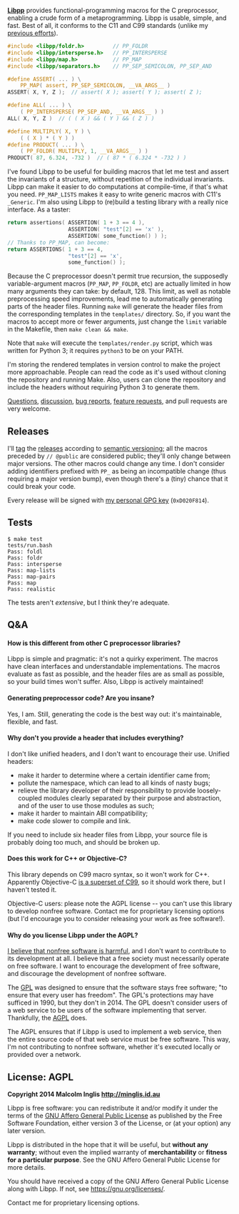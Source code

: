 
**[Libpp](https://github.com/mcinglis/libpp)** provides functional-programming macros for the C preprocessor, enabling a crude form of a metaprogramming. Libpp is usable, simple, and fast. Best of all, it conforms to the C11 and C99 standards (unlike my [previous efforts](https://github.com/mcinglis/macrofun)).

``` c
#include <libpp/foldr.h>         // PP_FOLDR
#include <libpp/intersperse.h>   // PP_INTERSPERSE
#include <libpp/map.h>           // PP_MAP
#include <libpp/separators.h>    // PP_SEP_SEMICOLON, PP_SEP_AND

#define ASSERT( ... ) \
    PP_MAP( assert, PP_SEP_SEMICOLON, __VA_ARGS__ )
ASSERT( X, Y, Z );  // assert( X ); assert( Y ); assert( Z );

#define ALL( ... ) \
    ( PP_INTERSPERSE( PP_SEP_AND, __VA_ARGS__ ) )
ALL( X, Y, Z )  // ( ( X ) && ( Y ) && ( Z ) )

#define MULTIPLY( X, Y ) \
    ( ( X ) * ( Y ) )
#define PRODUCT( ... ) \
    ( PP_FOLDR( MULTIPLY, 1, __VA_ARGS__ ) )
PRODUCT( 87, 6.324, -732 )  // ( 87 * ( 6.324 * -732 ) )
```

I've found Libpp to be useful for building macros that let me test and assert the invariants of a structure, without repetition of the individual invariants. Libpp can make it easier to do computations at compile-time, if that's what you need. `PP_MAP_LISTS` makes it easy to write generic macros with C11's `_Generic`. I'm also using Libpp to (re)build a testing library with a really nice interface. As a taster:

``` c
return assertions( ASSERTION( 1 + 3 == 4 ),
                   ASSERTION( "test"[2] == 'x' ),
                   ASSERTION( some_function() ) );
// Thanks to PP_MAP, can become:
return ASSERTIONS( 1 + 3 == 4,
                   "test"[2] == 'x',
                   some_function() );
```

Because the C preprocessor doesn't permit true recursion, the supposedly variable-argument macros (`PP_MAP`, `PP_FOLDR`, etc) are actually limited in how many arguments they can take: by default, 128. This limit, as well as notable preprocessing speed improvements, lead me to automatically generating parts of the header files. Running `make` will generate the header files from the corresponding templates in the `templates/` directory. So, if you want the macros to accept more or fewer arguments, just change the `limit` variable in the Makefile, then `make clean && make`.

Note that `make` will execute the `templates/render.py` script, which was written for Python 3; it requires `python3` to be on your PATH.

I'm storing the rendered templates in version control to make the project more approachable. People can read the code as it's used without cloning the repository and running Make. Also, users can clone the repository and include the headers without requiring Python 3 to generate them.

[Questions](https://github.com/mcinglis/libpp/issues?labels=question), [discussion](https://github.com/mcinglis/libpp/issues?labels=discussion), [bug reports](https://github.com/mcinglis/libpp/issues?labels=bug), [feature requests](https://github.com/mcinglis/libpp/issues?labels=enhancement), and pull requests are very welcome.


## Releases

I'll [tag](http://git-scm.com/book/en/Git-Basics-Tagging) the [releases](https://github.com/mcinglis/libpp/releases) according to [semantic versioning](http://semver.org/spec/v2.0.0.html); all the macros preceded by `// @public` are considered public; they'll only change between major versions. The other macros could change any time. I don't consider adding identifiers prefixed with `PP_` as being an incompatible change (thus requiring a major version bump), even though there's a (tiny) chance that it could break your code.

Every release will be signed with [my personal GPG key](http://p80.pool.sks-keyservers.net/pks/lookup?op=vindex&search=0xD020F814) (`0xD020F814`).


## Tests

```
$ make test
tests/run.bash
Pass: foldl
Pass: foldr
Pass: intersperse
Pass: map-lists
Pass: map-pairs
Pass: map
Pass: realistic
```

The tests aren't *extensive*, but I think they're adequate.


## Q&A

#### How is this different from other C preprocessor libraries?

Libpp is simple and pragmatic: it's not a quirky experiment. The macros have clean interfaces and understandable implementations. The macros evaluate as fast as possible, and the header files are as small as possible, so your build times won't suffer. Also, Libpp is actively maintained!

#### Generating preprocessor code? Are you insane?

Yes, I am. Still, generating the code is the best way out: it's maintainable, flexible, and fast.

#### Why don't you provide a header that includes everything?

I don't like unified headers, and I don't want to encourage their use. Unified headers:

- make it harder to determine where a certain identifier came from;
- pollute the namespace, which can lead to all kinds of nasty bugs;
- relieve the library developer of their responsibility to provide loosely-coupled modules clearly separated by their purpose and abstraction, and of the user to use those modules as such;
- make it harder to maintain ABI compatibility;
- make code slower to compile and link.

If you need to include six header files from Libpp, your source file is probably doing too much, and should be broken up.

#### Does this work for C++ or Objective-C?

This library depends on C99 macro syntax, so it won't work for C++. Apparently Objective-C [is a superset of C99](https://lists.apple.com/archives/objc-language/2005/Aug/msg00050.html), so it should work there, but I haven't tested it.

Objective-C users: please note the AGPL license -- you can't use this library to develop nonfree software. Contact me for proprietary licensing options (but I'd encourage you to consider releasing your work as free software!).

#### Why do you license Libpp under the AGPL?

[I believe that nonfree software is harmful](http://minglis.id.au/blog/2014/04/09/free-software-free-society.html), and I don't want to contribute to its development at all. I believe that a free society must necessarily operate on free software. I want to encourage the development of free software, and discourage the development of nonfree software.

The [GPL](https://gnu.org/licenses/gpl.html) was designed to ensure that the software stays free software; "to ensure that every user has freedom". The GPL's protections may have sufficed in 1990, but they don't in 2014. The GPL doesn't consider users of a web service to be users of the software implementing that server. Thankfully, the [AGPL](https://www.gnu.org/licenses/agpl.html) does.

The AGPL ensures that if Libpp is used to implement a web service, then the entire source code of that web service must be free software. This way, I'm not contributing to nonfree software, whether it's executed locally or provided over a network.


## License: AGPL

**Copyright 2014 Malcolm Inglis <http://minglis.id.au>**

Libpp is free software: you can redistribute it and/or modify it under the terms of the [GNU Affero General Public License](https://gnu.org/licenses/agpl.html) as published by the Free Software Foundation, either version 3 of the License, or (at your option) any later version.

Libpp is distributed in the hope that it will be useful, but **without any warranty**; without even the implied warranty of **merchantability** or **fitness for a particular purpose**. See the GNU Affero General Public License for more details.

You should have received a copy of the GNU Affero General Public License along with Libpp. If not, see <https://gnu.org/licenses/>.

Contact me for proprietary licensing options.

